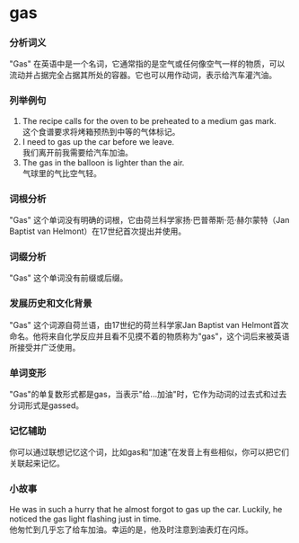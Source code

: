# gas

### 分析词义

  

"Gas" 在英语中是一个名词，它通常指的是空气或任何像空气一样的物质，可以流动并占据完全占据其所处的容器。它也可以用作动词，表示给汽车灌汽油。

  

### 列举例句

  

1.  The recipe calls for the oven to be preheated to a medium gas mark.  
    这个食谱要求将烤箱预热到中等的气体标记。
2.  I need to gas up the car before we leave.  
    我们离开前我需要给汽车加油。
3.  The gas in the balloon is lighter than the air.  
    气球里的气比空气轻。

  

### 词根分析

  

"Gas" 这个单词没有明确的词根，它由荷兰科学家扬·巴普蒂斯·范·赫尔蒙特（Jan Baptist van Helmont）在17世纪首次提出并使用。

  

### 词缀分析

  

"Gas" 这个单词没有前缀或后缀。

  

### 发展历史和文化背景

  

"Gas" 这个词源自荷兰语，由17世纪的荷兰科学家Jan Baptist van Helmont首次命名。他将来自化学反应并且看不见摸不着的物质称为"gas"，这个词后来被英语所接受并广泛使用。

  

### 单词变形

  

"Gas"的单复数形式都是gas，当表示"给...加油"时，它作为动词的过去式和过去分词形式是gassed。

  

### 记忆辅助

  

你可以通过联想记忆这个词，比如gas和“加速”在发音上有些相似，你可以把它们关联起来记忆。

  

### 小故事

  

He was in such a hurry that he almost forgot to gas up the car. Luckily, he noticed the gas light flashing just in time.  
他匆忙到几乎忘了给车加油。幸运的是，他及时注意到油表灯在闪烁。
